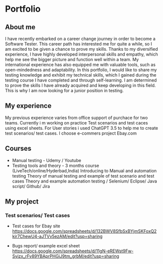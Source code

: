# Portfolio

## About me 

I have recently embarked on a career change journey in order to become a Software Tester. This career path has interested me for quite a while, so I am excited to be given a chance to prove my skills. Thanks to my diversified experience, I have highly developed interpersonal skills and empathy, which help me see the bigger picture and function well within a team. My international experience has also equipped me with valuable tools, such as open-mindedness and adaptability. In this portfolio, I would like to share my testing knowledge and exhibit my technical skills, which I gained during the testing course I have completed and through self-learning. I am determined to prove the skills I have already acquired and keep developing in this field. This is why I am now looking for a junior position in testing.

## My experience

My previous experience varies from office support of purchace for two teams.
Currently i m working on practice Test scenarios and test caces using excel sheets. 
For User stories i used ChatGPT 3.5 to help me to create test scenarios/ test cases. I choose e-commers project Ebay.com 


## Courses

- Manual testing - Udemy / Youtube
- Testing tools and theory - 3 months course (LiveTech/online/Hyderbad,India)
                             Introducing to Manual and automation testing
                             Theory of manual testing and example of test scenario and test cases
                             Theory and example automation testing / Selenium/ Eclipse/ Java script/ Github/ Jira 


## My project

### Test scenarios/ Test cases 

- Test cases for Ebay site  https://docs.google.com/spreadsheets/d/132BWV8SfbSxBYjmSKFoxQ2kir7ChewU4-aJTVv5ezAM/edit?usp=sharing

- Bugs report/ example excel sheet   https://docs.google.com/spreadsheets/d/11gN-eREWst9Fw-Syizx_rFv89YBAprPHGiJ9tm_grbM/edit?usp=sharing



